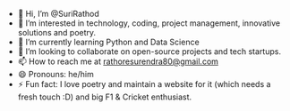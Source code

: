 - 👋 Hi, I’m @SuriRathod
- 👀 I’m interested in technology, coding, project management, innovative solutions and poetry.
- 🌱 I’m currently learning Python and Data Science
- 💞️ I’m looking to collaborate on open-source projects and tech startups.
- 📫 How to reach me at rathoresurendra80@gmail.com
- 😄 Pronouns: he/him
- ⚡ Fun fact: I love poetry and maintain a website for it (which needs a fresh touch :D) and big F1 & Cricket enthusiast. 

<!---
SuriRathod/SuriRathod is a ✨ special ✨ repository because its `README.md` (this file) appears on your GitHub profile.
You can click the Preview link to take a look at your changes.
--->
